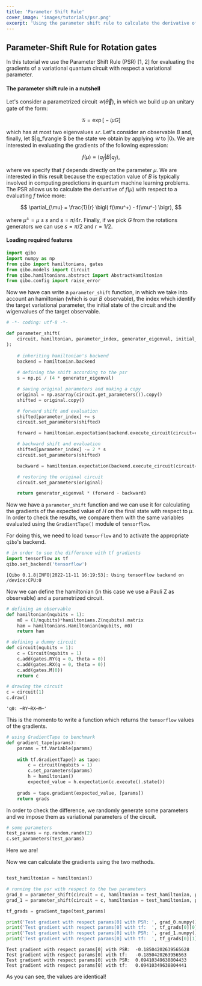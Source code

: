 ```yaml
---
title: 'Parameter Shift Rule'
cover_image: 'images/tutorials/psr.png'
excerpt: 'Using the parameter shift rule to calculate the derivative of a circuit with respect to a variational parameter.'
---
```


## Parameter-Shift Rule for Rotation gates

In this tutorial we use the Parameter Shift Rule (PSR) [1, 2] for evaluating the gradients of a variational quantum circuit with respect a variational parameter.

#### The parameter shift rule in a nutshell

Let's consider a parametrized circuit $\mathcal{U}(\vec{\theta})$, in which we build up an unitary gate of the form:

$$ \mathcal{G} = \exp \bigl[-i\mu G \bigr] $$

which has at most two eigenvalues $\pm r$. Let's consider an observable $B$ and, finally, let $|q_f\rangle $ be the state we obtain by applying $\mathcal{U}$ to $|0\rangle$.
We are interested in evaluating the gradients of the following expression:

$$ f(\mu) \equiv \langle q_f | B | q_f \rangle, $$

where we specify that $f$ depends directly on the parameter $\mu$. We are interested in this result because the expectation value of $B$ is typically involved in computing predictions in quantum machine learning problems. The PSR allows us to calculate the derivative of $f(\mu)$ with respect to a evaluating $f$ twice more:

$$ \partial_{\mu} = \frac{1}{r} \bigl( f(\mu^+) - f(\mu^-) \bigr), $$

where $\mu^{\pm} = \mu \pm s$ and $s = \pi / 4r$. Finally, if we pick $G$ from the rotations generators we can use $s=\pi/2$ and $r=1/2$.

#### Loading required features


```python
import qibo
import numpy as np
from qibo import hamiltonians, gates
from qibo.models import Circuit
from qibo.hamiltonians.abstract import AbstractHamiltonian
from qibo.config import raise_error
```

Now we have can write a `parameter_shift` function, in which we take into account an hamiltonian (which is our $B$ observable), the index which identify the target variational parameter, the initial state of the circuit and the wigenvalues of the target observable.


```python
# -*- coding: utf-8 -*-

def parameter_shift(
    circuit, hamiltonian, parameter_index, generator_eigenval, initial_state=None
):
    
    # inheriting hamiltonian's backend
    backend = hamiltonian.backend
        
    # defining the shift according to the psr
    s = np.pi / (4 * generator_eigenval)

    # saving original parameters and making a copy
    original = np.asarray(circuit.get_parameters()).copy()
    shifted = original.copy()

    # forward shift and evaluation
    shifted[parameter_index] += s
    circuit.set_parameters(shifted)

    forward = hamiltonian.expectation(backend.execute_circuit(circuit=circuit, initial_state=initial_state).state())

    # backward shift and evaluation
    shifted[parameter_index] -= 2 * s
    circuit.set_parameters(shifted)

    backward = hamiltonian.expectation(backend.execute_circuit(circuit=circuit, initial_state=initial_state).state())

    # restoring the original circuit
    circuit.set_parameters(original)

    return generator_eigenval * (forward - backward)

```

Now we have a `parameter_shift` function and we can use it for calculating the gradients of the expected value of $H$ on the final state with respect to $\mu$. In order to check the results, we compare them with the same variables evaluated using the `GradientTape()` module of `tensorflow`.

For doing this, we need to load `tensorflow` and to activate the appropriate `qibo`'s backend.


```python
# in order to see the difference with tf gradients
import tensorflow as tf
qibo.set_backend('tensorflow')
```

    [Qibo 0.1.8|INFO|2022-11-11 16:19:53]: Using tensorflow backend on /device:CPU:0


Now we can define the hamiltonian (in this case we use a Pauli Z as observable) and a parametrized circuit.


```python
# defining an observable
def hamiltonian(nqubits = 1):
    m0 = (1/nqubits)*hamiltonians.Z(nqubits).matrix
    ham = hamiltonians.Hamiltonian(nqubits, m0)
    return ham

# defining a dummy circuit
def circuit(nqubits = 1):
    c = Circuit(nqubits = 1)
    c.add(gates.RY(q = 0, theta = 0))
    c.add(gates.RX(q = 0, theta = 0))
    c.add(gates.M(0))
    return c
```


```python
# drawing the circuit
c = circuit(1)
c.draw()
```




    'q0: ─RY─RX─M─'



This is the momento to write a function which returns the `tensorflow` values of the gradients. 


```python
# using GradientTape to benchmark
def gradient_tape(params):
    params = tf.Variable(params)
    
    with tf.GradientTape() as tape:
        c = circuit(nqubits = 1)
        c.set_parameters(params)
        h = hamiltonian()
        expected_value = h.expectation(c.execute().state()) 
    
    grads = tape.gradient(expected_value, [params])
    return grads
```

In order to check the difference, we randomly generate some parameters and we impose them as variational parameters of the circuit.


```python
# some parameters
test_params = np.random.randn(2)
c.set_parameters(test_params)
```

Here we are!

Now we can calculate the gradients using the two methods.


```python

test_hamiltonian = hamiltonian()

# running the psr with respect to the two parameters
grad_0 = parameter_shift(circuit = c, hamiltonian = test_hamiltonian, parameter_index = 0, generator_eigenval = 0.5)
grad_1 = parameter_shift(circuit = c, hamiltonian = test_hamiltonian, parameter_index = 1, generator_eigenval = 0.5)

tf_grads = gradient_tape(test_params)

print('Test gradient with respect params[0] with PSR: ', grad_0.numpy())
print('Test gradient with respect params[0] with tf:  ', tf_grads[0][0].numpy())
print('Test gradient with respect params[0] with PSR: ', grad_1.numpy())
print('Test gradient with respect params[0] with tf:  ', tf_grads[0][1].numpy())
```

    Test gradient with respect params[0] with PSR:  -0.18504202639565628
    Test gradient with respect params[0] with tf:   -0.1850420263956563
    Test gradient with respect params[0] with PSR:  0.09410349638804433
    Test gradient with respect params[0] with tf:   0.09410349638804441


As you can see, the values are identical!
